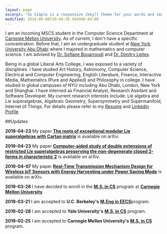 ```yaml
---
layout: page
excerpt: "So Simple is a responsive Jekyll theme for your words and images."
modified: 2014-08-08T19:44:38.564948-04:00
---
```


I am an incoming MSCS student in the Computer Science Department at [Carnegie Mellon University](http://www.cs.cmu.edu/). As of current, I don't have a specific concentration. Before that, I am an undergraduate student at [New York University Abu Dhabi](https://nyuad.nyu.edu/en/) where I majored in mathematics and computer science. I am advised by [Dr. Sofiane Bouarroudj](https://nyuad.nyu.edu/en/academics/divisions/science/faculty/sofiane-bouarroudj.html) and [Dr. Dimitry Leites](http://staff.math.su.se/mleites/).

Being in a global Liberal Arts College, I was exposed to a variety of disciplines. I have studied Art History, Astronomy, Computer Science, Electrical and Computer Engineering, English Literature, Finance, Interactive Media, Mathematics (Pure and Applied) and Philosophy in college. I have studied in global campuses of NYU including Abu Dhabi, London, New York and Shanghai. I have interned as Financial Analyst, Research Assitant and Software Developer.  My current research interests include: Lie algebra and Lie superalgebras, Algebraic Geometry, Supersymmetry and Supermanifold, Internet of Things. For details please refer to my [Resume](/resume.pdf) and [Linkedin Profile](https://www.linkedin.com/in/jin-shang-49609710a/)

##Updates

**2019-04-23**
My paper [**The roots of exceptional modular Lie superalgebras with Cartan matrix**](https://arxiv.org/abs/1904.09578) is available on arXiv.

**2019-04-23**
My paper [**Computer-aided study of double extensions of restricted Lie superalgebras preserving the non-degenerate closed 2-forms in characteristic 2**](https://arxiv.org/abs/1904.09579) is available on arXiv.

**2019-04-07**
My paper [**Real-Time Transmission Mechanism Design for Wireless IoT Sensors with Energy Harvesting under Power Saving Mode**](https://arxiv.org/abs/1812.02615) is available on arXiv.

**2019-03-28**
I have decided to enroll in the [**M.S. in CS**](https://www.csd.cs.cmu.edu/academics/masters/overview#mscsoverview) program at [**Carnegie Mellon University**](http://www.cs.cmu.edu/)

**2019-03-21**
I am accepted to **U.C. Berkeley's** [**M.Eng in EECS**](https://eecs.berkeley.edu/academics/graduate/industry-programs/meng)program.

**2019-02-28**
I am accepted to **Yale University's** [**M.S. in CS**](https://cpsc.yale.edu/academics/graduate-program) program.

**2019-02-25**
I am accepted to **Carnegie Mellon University's** [**M.S. in CS**](https://www.csd.cs.cmu.edu/academics/masters/overview#mscsoverview) program.




<!-- Looking for a simple, responsive, theme for your Jekyll powered blog? Well look no further. Here be **So Simple Theme**, the follow up to
[**Minimal Mistakes**](http://mmistakes.github.io/minimal-mistakes) --- by designer slash illustrator [Michael Rose](http://mademistakes.com).

## So Simple Theme is all about:

* Responsive templates. Looking good on mobile, tablet, and desktop.
* Gracefully degrading in older browsers. Compatible with Internet Explorer 9+ and all modern browsers.
* Minimal embellishments and subtle animations.
* Optional large feature images for posts and pages.
* [Custom 404 page]({{ site.url }}/404.html) to get you started.
* [Simple site search](https://github.com/christian-fei/Simple-Jekyll-Search)
* Support for Disqus Comments

<a markdown="0" href="{{ site.url }}/theme-setup" class="btn">Install So Simple Theme</a>

[^1]: Example: *domain.com/category-name/post-title* -->
